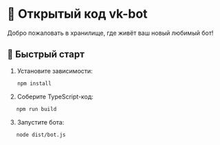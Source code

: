 # 🤖 Открытый код vk-bot

Добро пожаловать в хранилище, где живёт ваш новый любимый бот!  

## 🚀 Быстрый старт

1. Установите зависимости:
   ```bash
   npm install
   ```
2. Соберите TypeScript-код:
```bash
   npm run build
```
3. Запустите бота:
```bash
   node dist/bot.js
